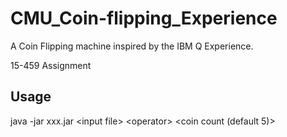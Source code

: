 
# CMU_Coin-flipping_Experience

A Coin Flipping machine inspired by the IBM Q Experience.

15-459 Assignment

## Usage

java -jar xxx.jar \<input file> \<operator> \<coin count (default 5)>
